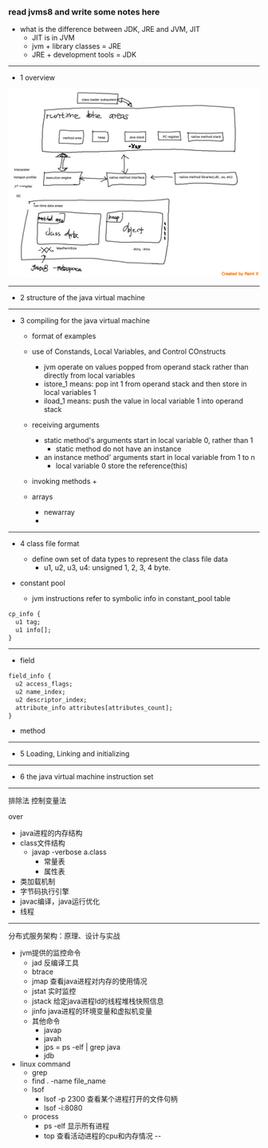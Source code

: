 ### read jvms8 and write some notes here

+ what is the difference between JDK, JRE and JVM, JIT
  + JIT is in JVM
  + jvm + library classes = JRE
  + JRE + development tools = JDK
---
+ 1 overview

![image](jvm_arch.png)

---

+ 2 structure of the java virtual machine

---

+ 3 compiling for the java virtual machine

  + format of examples

  + use of Constands, Local Variables, and Control COnstructs
    + jvm operate on values popped from operand stack rather than directly from local variables
    + istore_1 means: pop int 1 from operand stack and then store in local variables 1
    + iload_1 means: push the value in local variable 1 into operand stack

  + receiving arguments
    + static method's arguments start in local variable 0, rather than 1
      + static method do not have an instance
    + an instance method' arguments start in local variable from 1 to n
      + local variable 0 store the reference(this)

  + invoking methods
    +
  + arrays
    + newarray
    +
---

+ 4 class file format
  + define own set of data types to represent the class file data
    + u1, u2, u3, u4: unsigned 1, 2, 3, 4 byte.


+ constant pool
  + jvm instructions refer to symbolic info in constant_pool table

```
cp_info {
  u1 tag;
  u1 info[];
}
```  

---


+ field

```
field_info {
  u2 access_flags;
  u2 name_index;
  u2 descriptor_index;
  attribute_info attributes[attributes_count];
}
```

+ method

---
+ 5 Loading, Linking and initializing

---

+ 6 the java virtual machine instruction set

---

排除法  控制变量法 

over 

+ java进程的内存结构
+ class文件结构
  + javap -verbose a.class
    + 常量表
    + 属性表
+ 类加载机制
+ 字节码执行引擎
+ javac编译，java运行优化
+ 线程


---
分布式服务架构：原理、设计与实战

+ jvm提供的监控命令
  + jad 反编译工具
  + btrace
  + jmap 查看java进程对内存的使用情况
  + jstat 实时监控
  + jstack 给定java进程Id的线程堆栈快照信息
  + jinfo java进程的环境变量和虚拟机变量
  + 其他命令
    + javap
    + javah
    + jps = ps -elf | grep java
    + jdb
+ linux command
  + grep
  + find . -name file_name
  + lsof
    + lsof -p 2300 查看某个进程打开的文件句柄
    + lsof -i:8080
  + process
    + ps -elf 显示所有进程
    + top 查看活动进程的cpu和内存情况
--
